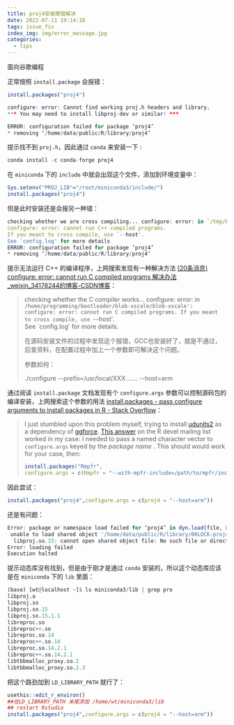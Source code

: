```yaml
---
title: proj4安装报错解决
date: 2022-07-11 19:14:18
tags: issue_fix
index_img: img/error_message.jpg
categories:
  - tips
---
```




面向谷歌编程

<!-- more -->

正常按照 `install.package` 会报错：

```r
install.packages("proj4")

configure: error: Cannot find working proj.h headers and library.
*** You may need to install libproj-dev or similar! ***

ERROR: configuration failed for package ‘proj4’
* removing ‘/home/data/public/R/library/proj4’
```

提示找不到 `proj.h`，因此通过 `conda` 来安装一下 :

```r
conda install -c conda-forge proj4
```

在 `miniconda` 下的 `include` 中就会出现这个文件，添加到环境变量中：

```r
Sys.setenv("PROJ_LIB"="/root/miniconda3/include/")
install.packages("proj4")
```

但是此时安装还是会报另一种错：

```r
checking whether we are cross compiling... configure: error: in `/tmp/RtmpQwqrNq/R.INSTALL18c82825aafb/proj4':
configure: error: cannot run C++ compiled programs.
If you meant to cross compile, use `--host'.
See `config.log' for more details
ERROR: configuration failed for package ‘proj4’
* removing ‘/home/data/public/R/library/proj4’
```

提示无法运行 C++ 的编译程序，上网搜索发现有一种解决方法 [(20条消息) configure: error: cannot run C compiled programs 解决办法_weixin_34178244的博客-CSDN博客](https://blog.csdn.net/weixin_34178244/article/details/93059566)：

> checking whether the C compiler works... configure: error: in `/home/programming/bootloader/blob-xscale/blob-xscale': configure: error: cannot run C compiled programs. If you meant to cross compile, use `--host'.  
> See `config.log' for more details.
>
> 在源码安装文件的过程中发现这个报错，GCC也安装好了，就是不通过，后查资料，在配置过程中加上一个参数即可解决这个问题。
>
> 参数如何：
>
> ./configure --prefix=/usr/local/XXX ...... --host=arm

通过阅读 `install.package` 文档发现有个 `configure.args` 参数可以控制源码包的编译安装，上网搜索这个参数的用法 [install.packages - pass configure arguments to install packages in R - Stack Overflow](https://stackoverflow.com/questions/37287226/pass-configure-arguments-to-install-packages-in-r)：

> I just stumbled upon this problem myself, trying to install [udunits2](https://cran.r-project.org/web/packages/udunits2/index.html) as a dependency of [ggforce](https://cran.r-project.org/web/packages/ggforce/index.html). [This answer](http://r.789695.n4.nabble.com/install-packages-and-configure-args-tp917554p917555.html) on the R devel mailing list worked in my case: I needed to pass a named character vector to `configure.args` keyed by the  *package name* . This should would work for your case, then:
>
> ```r
> install.packages("Rmpfr",
> configure.args = c(Rmpfr = "--with-mpfr-include=/path/to/mpfr/include"))
> ```

因此尝试：

```r
install.packages("proj4",configure.args = c(proj4 = "--host=arm"))
```

还是有问题：

```r
Error: package or namespace load failed for ‘proj4’ in dyn.load(file, DLLpath = DLLpath, ...):
 unable to load shared object '/home/data/public/R/library/00LOCK-proj4/00new/proj4/libs/proj4.so':
  libproj.so.15: cannot open shared object file: No such file or directory
Error: loading failed
Execution halted
```

提示动态库没有找到，但是由于刚才是通过 `conda` 安装的，所以这个动态库应该是在 `miniconda` 下的 `lib` 里面：

```r
(base) [wt@localhost ~]$ ls miniconda3/lib | grep pro
libproj.a
libproj.so
libproj.so.15
libproj.so.15.1.1
libreproc.so
libreproc++.so
libreproc.so.14
libreproc++.so.14
libreproc.so.14.2.1
libreproc++.so.14.2.1
libtbbmalloc_proxy.so.2
libtbbmalloc_proxy.so.2.3
```

把这个路劲加到 `LD_LIBRARY_PATH` 就行了：

```r
usethis::edit_r_environ()
##在LD_LIBRARY_PATH 末尾添加 /home/wt/miniconda3/lib
## restart Rstudio
install.packages("proj4",configure.args = c(proj4 = "--host=arm"))
```


